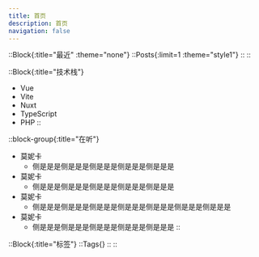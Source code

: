 ```yaml
---
title: 首页
description: 首页
navigation: false
---
```

::Block{:title="最近" :theme="none"}
    ::Posts{:limit=1 :theme="style1"}
    ::
::

::Block{:title="技术栈"}
- Vue
- Vite
- Nuxt
- TypeScript
- PHP
::

::block-group{:title="在听"}
- 莫妮卡
    - 侧是是是侧是是是侧是是是侧是是是侧是是是
- 莫妮卡
    - 侧是是是侧是是是侧是是是侧是是是侧是是是
- 莫妮卡
    - 侧是是是侧是是是侧是是是侧是是是侧是是是侧是是是侧是是是
- 莫妮卡
    - 侧是是是侧是是是侧是是是侧是是是侧是是是
::

::Block{:title="标签"}
    ::Tags{}
    ::
::

